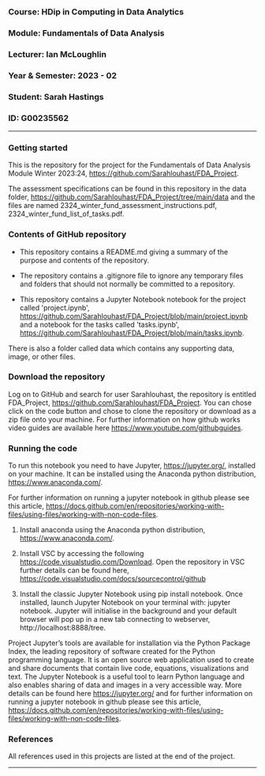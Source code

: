 ### Course: HDip in Computing in Data Analytics
### Module:  Fundamentals of Data Analysis
### Lecturer: Ian McLoughlin
### Year & Semester: 2023 - 02
### Student: Sarah Hastings
### ID: G00235562

***

### Getting started
This is the repository for the project for the Fundamentals of Data Analysis Module Winter 2023:24, https://github.com/Sarahlouhast/FDA_Project.

The assessment specifications can be found in this repository in the data folder, https://github.com/Sarahlouhast/FDA_Project/tree/main/data and the files are named 2324_winter_fund_assessment_instructions.pdf, 2324_winter_fund_list_of_tasks.pdf.

### Contents of GitHub repository
* This repository contains a README.md giving a summary of the purpose and contents of the repository. 

* The repository contains a .gitignore file to ignore any temporary files and folders that should not normally be committed to a repository.

* This repository contains a Jupyter Notebook notebook for the project called 'project.ipynb', https://github.com/Sarahlouhast/FDA_Project/blob/main/project.ipynb and a notebook for the tasks called 'tasks.ipynb', https://github.com/Sarahlouhast/FDA_Project/blob/main/tasks.ipynb.

There is also a folder called data which contains any supporting data, image, or other files.

### Download the repository
Log on to GitHub and search for user Sarahlouhast, the repository is entitled FDA_Project, https://github.com/Sarahlouhast/FDA_Project. You can chose click on the code button and chose to clone the repository or download as a zip file onto your machine. For further information on how github works video guides are available here https://www.youtube.com/githubguides.

### Running the code

To run this notebook you need to have Jupyter, https://jupyter.org/, installed on your machine. It can be installed using the Anaconda python distribution, https://www.anaconda.com/.

For further information on running a jupyter notebook in github please see this article, https://docs.github.com/en/repositories/working-with-files/using-files/working-with-non-code-files.

1. Install anaconda using the Anaconda python distribution, https://www.anaconda.com/.

2. Install VSC by accessing the following https://code.visualstudio.com/Download.
Open the repository in VSC further details can be found here, https://code.visualstudio.com/docs/sourcecontrol/github

3. Install the classic Jupyter Notebook using pip install notebook. Once installed, launch Jupyter Notebook on your terminal with: jupyter notebook. Jupyter will initialise in the background and your default browser will pop up in a new tab connecting to webserver, 
http://localhost:8888/tree.

Project Jupyter’s tools are available for installation via the Python Package Index, the leading repository of software created for the Python programming language.
It is an open source web application used to create and share documents that contain live code, equations, visualizations and text.
The Jupyter Notebook is a useful tool to learn Python language and also enables sharing of data and images in a very accessible way.
More details can be found here https://jupyter.org/ and for further information on running a jupyter notebook in github please see this article, https://docs.github.com/en/repositories/working-with-files/using-files/working-with-non-code-files.

### References
All references used in this projects are listed at the end of the project.

***
